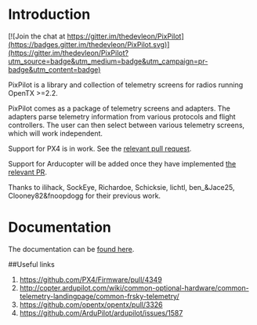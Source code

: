 # Introduction

[![Join the chat at https://gitter.im/thedevleon/PixPilot](https://badges.gitter.im/thedevleon/PixPilot.svg)](https://gitter.im/thedevleon/PixPilot?utm_source=badge&utm_medium=badge&utm_campaign=pr-badge&utm_content=badge)

PixPilot is a library and collection of telemetry screens for radios running OpenTX >=2.2.

PixPilot comes as a package of telemetry screens and adapters.
The adapters parse telemetry information from various protocols and flight controllers.
The user can then select between various telemetry screens, which will work independent.

Support for PX4 is in work. See the [relevant pull request](https://github.com/PX4/Firmware/pull/4361).

Support for Arducopter will be added once they have implemented [the relevant PR](https://github.com/ArduPilot/ardupilot/issues/1587).

Thanks to ilihack, SockEye, Richardoe, Schicksie, lichtl, ben_&Jace25, Clooney82&fnoopdogg for their previous work.

# Documentation 

The documentation can be [found here](https://thedevleon.gitbooks.io/pixpilot/content/). 


##Useful links
1. https://github.com/PX4/Firmware/pull/4349
2. http://copter.ardupilot.com/wiki/common-optional-hardware/common-telemetry-landingpage/common-frsky-telemetry/
3. https://github.com/opentx/opentx/pull/3326
4. https://github.com/ArduPilot/ardupilot/issues/1587
